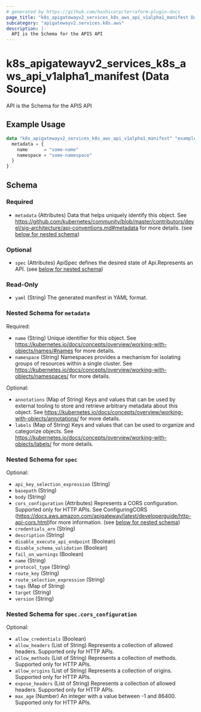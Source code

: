 ```yaml
---
# generated by https://github.com/hashicorp/terraform-plugin-docs
page_title: "k8s_apigatewayv2_services_k8s_aws_api_v1alpha1_manifest Data Source - terraform-provider-k8s"
subcategory: "apigatewayv2.services.k8s.aws"
description: |-
  API is the Schema for the APIS API
---
```


# k8s_apigatewayv2_services_k8s_aws_api_v1alpha1_manifest (Data Source)

API is the Schema for the APIS API

## Example Usage

```terraform
data "k8s_apigatewayv2_services_k8s_aws_api_v1alpha1_manifest" "example" {
  metadata = {
    name      = "some-name"
    namespace = "some-namespace"
  }
}
```

<!-- schema generated by tfplugindocs -->
## Schema

### Required

- `metadata` (Attributes) Data that helps uniquely identify this object. See https://github.com/kubernetes/community/blob/master/contributors/devel/sig-architecture/api-conventions.md#metadata for more details. (see [below for nested schema](#nestedatt--metadata))

### Optional

- `spec` (Attributes) ApiSpec defines the desired state of Api.Represents an API. (see [below for nested schema](#nestedatt--spec))

### Read-Only

- `yaml` (String) The generated manifest in YAML format.

<a id="nestedatt--metadata"></a>
### Nested Schema for `metadata`

Required:

- `name` (String) Unique identifier for this object. See https://kubernetes.io/docs/concepts/overview/working-with-objects/names/#names for more details.
- `namespace` (String) Namespaces provides a mechanism for isolating groups of resources within a single cluster. See https://kubernetes.io/docs/concepts/overview/working-with-objects/namespaces/ for more details.

Optional:

- `annotations` (Map of String) Keys and values that can be used by external tooling to store and retrieve arbitrary metadata about this object. See https://kubernetes.io/docs/concepts/overview/working-with-objects/annotations/ for more details.
- `labels` (Map of String) Keys and values that can be used to organize and categorize objects. See https://kubernetes.io/docs/concepts/overview/working-with-objects/labels/ for more details.


<a id="nestedatt--spec"></a>
### Nested Schema for `spec`

Optional:

- `api_key_selection_expression` (String)
- `basepath` (String)
- `body` (String)
- `cors_configuration` (Attributes) Represents a CORS configuration. Supported only for HTTP APIs. See ConfiguringCORS (https://docs.aws.amazon.com/apigateway/latest/developerguide/http-api-cors.html)for more information. (see [below for nested schema](#nestedatt--spec--cors_configuration))
- `credentials_arn` (String)
- `description` (String)
- `disable_execute_api_endpoint` (Boolean)
- `disable_schema_validation` (Boolean)
- `fail_on_warnings` (Boolean)
- `name` (String)
- `protocol_type` (String)
- `route_key` (String)
- `route_selection_expression` (String)
- `tags` (Map of String)
- `target` (String)
- `version` (String)

<a id="nestedatt--spec--cors_configuration"></a>
### Nested Schema for `spec.cors_configuration`

Optional:

- `allow_credentials` (Boolean)
- `allow_headers` (List of String) Represents a collection of allowed headers. Supported only for HTTP APIs.
- `allow_methods` (List of String) Represents a collection of methods. Supported only for HTTP APIs.
- `allow_origins` (List of String) Represents a collection of origins. Supported only for HTTP APIs.
- `expose_headers` (List of String) Represents a collection of allowed headers. Supported only for HTTP APIs.
- `max_age` (Number) An integer with a value between -1 and 86400. Supported only for HTTP APIs.
